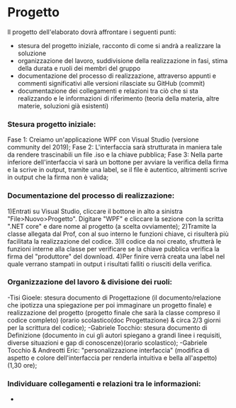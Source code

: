 # Progetto

Il progetto dell'elaborato dovrà affrontare i seguenti punti:
- stesura del progetto iniziale, racconto di come si andrà a realizzare la soluzione
- organizzazione del lavoro, suddivisione della realizzazione in fasi, stima della durata e ruoli dei membri del gruppo
- documentazione del processo di realizzazione, attraverso appunti e commenti significativi alle versioni rilasciate su GitHub (commit)
- documentazione dei collegamenti e relazioni tra ciò che si sta realizzando e le informazioni di riferimento (teoria della materia, altre materie, soluzioni già esistenti)

### Stesura progetto iniziale:
Fase 1: Creiamo un'applicazione WPF con Visual Studio (versione community del 2019);
Fase 2: L'interfaccia sarà strutturata in maniera tale da rendere trascinabili un file .iso e la chiave pubblica;
Fase 3: Nella parte inferiore dell'interfaccia vi sarà un bottone per avviare la verifica della firma e la scrive in output, tramite una label, se il file è autentico, altrimenti scrive in output che la firma non è valida;

### Documentazione del processo di realizzazione:
1)Entrati su Visual Studio, cliccare il bottone in alto a sinistra "File>Nuovo>Progetto". Digitare "WPF" e cliccare la sezione con la scritta ".NET core" e dare nome al progetto (a scelta ovviamente);
2)Tramite la classe allegata dal Prof, con al suo interno le funzioni chiave, ci risulterà più facilitata la realizzazione del codice.
3)Il codice da noi creato, sfrutterà le funzioni interne alla classe per verificare se la chiave pubblica verifica la firma del "produttore" del download.
4)Per finire verrà creata una label nel quale verrano stampati in output i risultati falliti o riusciti della verifica.

### Organizzazione del lavoro & divisione dei ruoli:
-Tisi Gioele: stesura documento di Progettazione (il documento/relazione che ipotizza una spiegazione per poi immaginare un progetto finale) e realizzazione del progetto (progetto finale che sarà la classe compreso il codice completo) (orario scolastico(doc Progettazione) & circa 2/3 giorni per la scrittura del codice);
-Gabriele Tocchio: stesura documento di Definizione (documento in cui gli autori spiegano a grandi linee i requisiti, diverse situazioni e gap di conoscenze)(orario scolastico);
-Gabriele Tocchio & Andreotti Eric: "personalizzazione interfaccia" (modifica di aspetto e colore dell'interfaccia per renderla intuitiva e bella all'aspetto) (1,30 ore);

### Individuare collegamenti e relazioni tra le informazioni:
-
